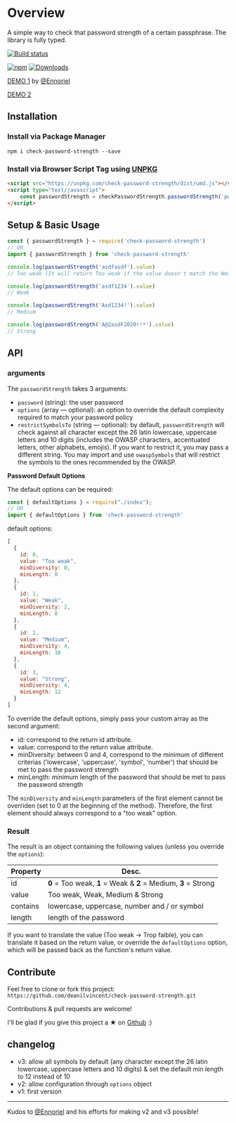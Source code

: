 
# Overview

A simple way to check that password strength of a certain passphrase. The library is fully typed.

[![Build status](https://dev.azure.com/dv-github-repos/check-password-strength/_apis/build/status/check-password-strength-CI)](https://dev.azure.com/dv-github-repos/check-password-strength/_build/latest?definitionId=12) 

[![npm](https://img.shields.io/npm/dm/check-password-strength.svg)](https://img.shields.io/npm/dm/check-password-strength.svg) [![Downloads](https://img.shields.io/npm/dt/check-password-strength.svg)](https://img.shields.io/npm/dt/check-password-strength.svg)

[DEMO 1](https://svelte.dev/repl/b5bf5871c99742e584da244b4bfeac92?version=3.44.3) by [@Ennoriel](https://github.com/Ennoriel)

[DEMO 2](https://check-password-strength.netlify.app/)

## Installation

### Install via Package Manager

`npm i check-password-strength --save`

### Install via Browser Script Tag using [UNPKG](https://unpkg.com/)

```html
<script src="https://unpkg.com/check-password-strength/dist/umd.js"></script>
<script type="text/javascript">
    const passwordStrength = checkPasswordStrength.passwordStrength('pwd123').value; // 'Weak'
</script>
```

## Setup & Basic Usage

```javascript
const { passwordStrength } = require('check-password-strength')
// OR
import { passwordStrength } from 'check-password-strength'

console.log(passwordStrength('asdfasdf').value)
// Too weak (It will return Too weak if the value doesn't match the Weak conditions)

console.log(passwordStrength('asdf1234').value)
// Weak

console.log(passwordStrength('Asd1234!').value)
// Medium

console.log(passwordStrength('A@2asdF2020!!*').value)
// Strong
```

## API

### arguments

The `passwordStrength` takes 3 arguments:

- `password` (string): the user password
- `options` (array — optional): an option to override the default complexity required to match your password policy
- `restrictSymbolsTo` (string — optional): by default, `passwordStrength` will check against all character except the 26 latin lowercase, uppercase letters and 10 digits (includes the OWASP characters, accentuated letters, other alphabets, emojis). If you want to restrict it, you may pass a different string. You may import and use `owaspSymbols` that will restrict the symbols to the ones recommended by the OWASP.

**Password Default Options**

The default options can be required:

```javascript
const { defaultOptions } = require("./index");
// OR
import { defaultOptions } from 'check-password-strength'
```

default options:
```javascript
[
  {
    id: 0,
    value: "Too weak",
    minDiversity: 0,
    minLength: 0
  },
  {
    id: 1,
    value: "Weak",
    minDiversity: 2,
    minLength: 8
  },
  {
    id: 2,
    value: "Medium",
    minDiversity: 4,
    minLength: 10
  },
  {
    id: 3,
    value: "Strong",
    minDiversity: 4,
    minLength: 12
  }
]
```

To override the default options, simply pass your custom array as the second argument:

  - id: correspond to the return id attribute.
  - value: correspond to the return value attribute.
  - minDiversity: between 0 and 4, correspond to the minimum of different criterias ('lowercase', 'uppercase', 'symbol', 'number') that should be met to pass the password strength
  - minLength: minimum length of the password that should be met to pass the password strength

The `minDiversity` and `minLength` parameters of the first element cannot be overriden (set to 0 at the beginning of the method). Therefore, the first element should always correspond to a "too weak" option.

### Result

The result is an object containing the following values (unless you override the `options`):

| Property | Desc.                                                           |
| -------- | --------------------------------------------------------------- |
| id       | **0** = Too weak, **1** = Weak & **2** = Medium, **3** = Strong |
| value    | Too weak, Weak, Medium & Strong                                 |
| contains | lowercase, uppercase, number and / or symbol                    |
| length   | length of the password                                          |

If you want to translate the value (Too weak → Trop faible), you can translate it based on the return value, or override the `defaultOptions` option, which will be passed back as the function's return value.

## Contribute

Feel free to clone or fork this project:  `https://github.com/deanilvincent/check-password-strength.git`

Contributions & pull requests are welcome!

I'll be glad if you give this project a ★ on [Github](https://github.com/deanilvincent/check-password-strength) :)

## changelog

- v3: allow all symbols by default (any character except the 26 latin lowercase, uppercase letters and 10 digits) & set the default min length to 12 instead of 10
- v2: allow configuration through `options` object
- v1: first version

***

Kudos to [@Ennoriel](https://github.com/Ennoriel) and his efforts for making v2 and v3 possible!
